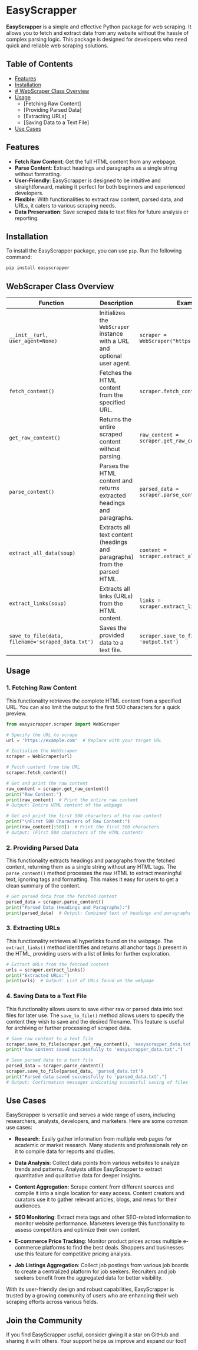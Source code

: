 # EasyScrapper

**EasyScrapper** is a simple and effective Python package for web scraping. It allows you to fetch and extract data from any website without the hassle of complex parsing logic. This package is designed for developers who need quick and reliable web scraping solutions.

## Table of Contents

- [Features](#features)
- [Installation](#installation)
- [# WebScraper Class Overview](WebScraper-Class-Overview)
- [Usage](#usage)
  - [Fetching Raw Content]
  - [Providing Parsed Data]
  - [Extracting URLs]
  - [Saving Data to a Text File]
- [Use Cases](#Use-Cases)

## Features

- **Fetch Raw Content**: Get the full HTML content from any webpage.
- **Parse Content**: Extract headings and paragraphs as a single string without formatting.
- **User-Friendly**: EasyScrapper is designed to be intuitive and straightforward, making it perfect for both beginners and experienced developers.
- **Flexible**: With functionalities to extract raw content, parsed data, and URLs, it caters to various scraping needs.
- **Data Preservation**: Save scraped data to text files for future analysis or reporting.


## Installation

To install the EasyScrapper package, you can use `pip`. Run the following command:

```bash
pip install easyscrapper
```


## WebScraper Class Overview

| Function              | Description                                                                 | Example                                                       |
|-----------------------|-----------------------------------------------------------------------------|---------------------------------------------------------------|
| `__init__(url, user_agent=None)` | Initializes the `WebScraper` instance with a URL and optional user agent. | `scraper = WebScraper("https://example.com")`              |
| `fetch_content()`     | Fetches the HTML content from the specified URL.                          | `scraper.fetch_content()`                                    |
| `get_raw_content()`   | Returns the entire scraped content without parsing.                       | `raw_content = scraper.get_raw_content()`                    |
| `parse_content()`     | Parses the HTML content and returns extracted headings and paragraphs.     | `parsed_data = scraper.parse_content()`                      |
| `extract_all_data(soup)` | Extracts all text content (headings and paragraphs) from the parsed HTML. | `content = scraper.extract_all_data(soup)`                  |
| `extract_links(soup)` | Extracts all links (URLs) from the HTML content.                         | `links = scraper.extract_links(soup)`                        |
| `save_to_file(data, filename='scraped_data.txt')` | Saves the provided data to a text file.                               | `scraper.save_to_file(parsed_data, 'output.txt')`          |



## Usage
### 1. Fetching Raw Content
This functionality retrieves the complete HTML content from a specified URL. You can also limit the output to the first 500 characters for a quick preview.
```python
from easyscrapper.scraper import WebScraper

# Specify the URL to scrape
url = 'https://example.com'  # Replace with your target URL

# Initialize the WebScraper
scraper = WebScraper(url)

# Fetch content from the URL
scraper.fetch_content()

# Get and print the raw content
raw_content = scraper.get_raw_content()
print("Raw Content:")
print(raw_content)  # Print the entire raw content
# Output: Entire HTML content of the webpage

# Get and print the first 500 characters of the raw content
print("\nFirst 500 Characters of Raw Content:")
print(raw_content[:500])  # Print the first 500 characters
# Output: (First 500 characters of the HTML content)
```


### 2. Providing Parsed Data
This functionality extracts headings and paragraphs from the fetched content, returning them as a single string without any HTML tags.
The `parse_content()` method processes the raw HTML to extract meaningful text, ignoring tags and formatting. This makes it easy for users to get a clean summary of the content.
```python
# Get parsed data from the fetched content
parsed_data = scraper.parse_content()
print("Parsed Data (Headings and Paragraphs):")
print(parsed_data)  # Output: Combined text of headings and paragraphs without formatting
```


### 3. Extracting URLs
This functionality retrieves all hyperlinks found on the webpage.
The `extract_links()` method identifies and returns all anchor tags (<a>) present in the HTML, providing users with a list of links for further exploration.
```python
# Extract URLs from the fetched content
urls = scraper.extract_links()
print("Extracted URLs:")
print(urls)  # Output: List of URLs found on the webpage
```


### 4. Saving Data to a Text File
This functionality allows users to save either raw or parsed data into text files for later use.
The `save_to_file()` method allows users to specify the content they wish to save and the desired filename. This feature is useful for archiving or further processing of scraped data.
```python
# Save raw content to a text file
scraper.save_to_file(scraper.get_raw_content(), 'easyscrapper_data.txt')
print("Raw content saved successfully to 'easyscrapper_data.txt'.")

# Save parsed data to a text file
parsed_data = scraper.parse_content()
scraper.save_to_file(parsed_data, 'parsed_data.txt')
print("Parsed data saved successfully to 'parsed_data.txt'.")
# Output: Confirmation messages indicating successful saving of files
```


## Use Cases

EasyScrapper is versatile and serves a wide range of users, including researchers, analysts, developers, and marketers. Here are some common use cases:

- **Research**: Easily gather information from multiple web pages for academic or market research. Many students and professionals rely on it to compile data for reports and studies.

- **Data Analysis**: Collect data points from various websites to analyze trends and patterns. Analysts utilize EasyScrapper to extract quantitative and qualitative data for deeper insights.

- **Content Aggregation**: Scrape content from different sources and compile it into a single location for easy access. Content creators and curators use it to gather relevant articles, blogs, and news for their audiences.

- **SEO Monitoring**: Extract meta tags and other SEO-related information to monitor website performance. Marketers leverage this functionality to assess competitors and optimize their own content.

- **E-commerce Price Tracking**: Monitor product prices across multiple e-commerce platforms to find the best deals. Shoppers and businesses use this feature for competitive pricing analysis.

- **Job Listings Aggregation**: Collect job postings from various job boards to create a centralized platform for job seekers. Recruiters and job seekers benefit from the aggregated data for better visibility.

With its user-friendly design and robust capabilities, EasyScrapper is trusted by a growing community of users who are enhancing their web scraping efforts across various fields.


## Join the Community

If you find EasyScrapper useful, consider giving it a star on GitHub and sharing it with others. Your support helps us improve and expand our tool!

